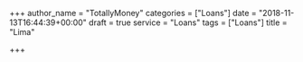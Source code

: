 +++
author_name = "TotallyMoney"
categories = ["Loans"]
date = "2018-11-13T16:44:39+00:00"
draft = true
service = "Loans"
tags = ["Loans"]
title = "Lima"

+++
